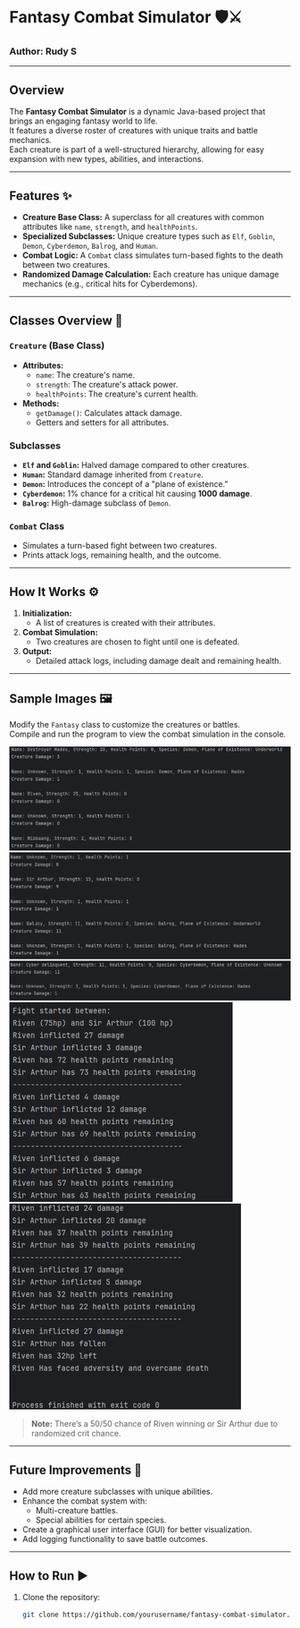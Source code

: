 # Fantasy Combat Simulator 🛡️⚔️
### Author: Rudy S

---

## Overview
The **Fantasy Combat Simulator** is a dynamic Java-based project that brings an engaging fantasy world to life.  
It features a diverse roster of creatures with unique traits and battle mechanics.  
Each creature is part of a well-structured hierarchy, allowing for easy expansion with new types, abilities, and interactions.

---

## Features ✨
- **Creature Base Class:** A superclass for all creatures with common attributes like `name`, `strength`, and `healthPoints`.
- **Specialized Subclasses:** Unique creature types such as `Elf`, `Goblin`, `Demon`, `Cyberdemon`, `Balrog`, and `Human`.
- **Combat Logic:** A `Combat` class simulates turn-based fights to the death between two creatures.
- **Randomized Damage Calculation:** Each creature has unique damage mechanics (e.g., critical hits for Cyberdemons).

---

## Classes Overview 🧩

### `Creature` (Base Class)
- **Attributes:**
    - `name`: The creature's name.
    - `strength`: The creature's attack power.
    - `healthPoints`: The creature's current health.
- **Methods:**
    - `getDamage()`: Calculates attack damage.
    - Getters and setters for all attributes.

### Subclasses
- **`Elf` and `Goblin`:** Halved damage compared to other creatures.
- **`Human`:** Standard damage inherited from `Creature`.
- **`Demon`:** Introduces the concept of a "plane of existence."
- **`Cyberdemon`:** 1% chance for a critical hit causing **1000 damage**.
- **`Balrog`:** High-damage subclass of `Demon`.

### `Combat` Class
- Simulates a turn-based fight between two creatures.
- Prints attack logs, remaining health, and the outcome.

---

## How It Works ⚙️

1. **Initialization:**
    - A list of creatures is created with their attributes.
2. **Combat Simulation:**
    - Two creatures are chosen to fight until one is defeated.
3. **Output:**
    - Detailed attack logs, including damage dealt and remaining health.

---

## Sample Images 🖼️
Modify the `Fantasy` class to customize the creatures or battles.  
Compile and run the program to view the combat simulation in the console.

![img.png](images/img.png)  
![img.png](images/img1.png)  
![img.png](images/img2.png)  
![img.png](images/img3.png)  
![img.png](images/img4.png)

> **Note:** There’s a 50/50 chance of Riven winning or Sir Arthur due to randomized crit chance.

---

## Future Improvements 🚀
- Add more creature subclasses with unique abilities.
- Enhance the combat system with:
    - Multi-creature battles.
    - Special abilities for certain species.
- Create a graphical user interface (GUI) for better visualization.
- Add logging functionality to save battle outcomes.

---

## How to Run ▶️
1. Clone the repository:
   ```bash  
   git clone https://github.com/yourusername/fantasy-combat-simulator.git  